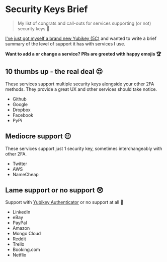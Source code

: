 # Security Keys Brief
> My list of congrats and call-outs for services supporting (or not) security keys :key:

[I've just got myself a brand new Yubikey (5C)](https://twitter.com/GiladPeleg/status/1190239596392656897)
and wanted to write a brief summary of the level of support it has with services I use.

**Want to add a or change a service? PRs are greeted with happy emojis :trophy:**

## 10 thumbs up - the real deal :heart_eyes:

These services support multiple security keys alongside your other 2FA methods. They provide a great UX
and other services should take notice.

- Github
- Google
- Dropbox
- Facebook
- PyPi

## Mediocre support :neutral_face:

These services support just 1 security key, sometimes interchangeably with other 2FA.

- Twitter
- AWS
- NameCheap

## Lame support or no support :disappointed:

Support with [Yubikey Authenticator](https://www.yubico.com/products/services-software/download/yubico-authenticator/)
or no support at all :imp:

- LinkedIn
- eBay
- PayPal
- Amazon
- Mongo Cloud
- Reddit
- Trello
- Booking.com
- Netflix
